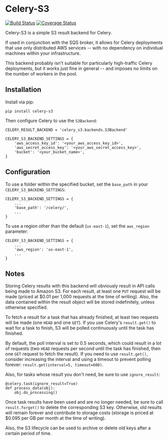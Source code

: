 # Celery-S3

[![Build Status](https://travis-ci.org/robgolding/celery-s3.svg?branch=master)](https://travis-ci.org/robgolding/celery-s3)
[![Coverage Status](https://coveralls.io/repos/github/robgolding/celery-s3/badge.svg?branch=master)](https://coveralls.io/github/robgolding/celery-s3?branch=master)

Celery-S3 is a simple S3 result backend for Celery.

If used in conjunction with the SQS broker, it allows for Celery deployments
that use only distributed AWS services -- with no dependency on individual
machines within your infrastructure.

This backend probably isn't suitable for particularly high-traffic Celery
deployments, but it works just fine in general -- and imposes no limits on the
number of workers in the pool.

## Installation

Install via pip:

`pip install celery-s3`

Then configure Celery to use the `S3Backend`:

    CELERY_RESULT_BACKEND = 'celery_s3.backends.S3Backend'

    CELERY_S3_BACKEND_SETTINGS = {
        'aws_access_key_id': '<your_aws_access_key_id>',
        'aws_secret_access_key': '<your_aws_secret_access_key>',
        'bucket': '<your_bucket_name>',
    }

## Configuration

To use a folder within the specified bucket, set the `base_path` in your
`CELERY_S3_BACKEND_SETTINGS`:


    CELERY_S3_BACKEND_SETTINGS = {
        ...
        'base_path': '/celery/',
        ...
    }

To use a region other than the default (`us-east-1`), set the `aws_region`
parameter:

    CELERY_S3_BACKEND_SETTINGS = {
        ...
        'aws_region': 'us-east-1',
        ...
    }

## Notes

Storing Celery results with this backend will obviously result in API calls
being made to Amazon S3.  For each result, at least one `PUT` request will be
made (priced at $0.01 per 1,000 requests at the time of writing).  Also, the
data contained within the result object will be stored indefinitely, unless
otherwise specified.

To fetch a result for a task that has already finished, at least two requests
will be made (one `HEAD` and one `GET`).  If you use Celery's `result.get()` to
wait for a task to finish, S3 will be polled continuously until the task has
finished.

By default, the poll interval is set to 0.5 seconds, which could result in
a lot of requests (two `HEAD` requests per second until the task has finished,
then one `GET` request to fetch the result).  If you need to use
`result.get()`, consider increasing the interval and using a timeout to prevent
polling forever: `result.get(interval=5, timeout=600)`.

Also, for tasks whose result you don't need, be sure to use `ignore_result`:

    @celery.task(ignore_result=True)
    def process_data(obj):
        obj.do_processing()

Once task results have been used and are no longer needed, be sure to call
`result.forget()` to delete the corresponding S3 key.  Otherwise, old results
will remain forever and contribute to storage costs (storage is priced at
$0.095 per GB per month at the time of writing).

Also, the S3 lifecycle can be used to archive or delete old keys after
a certain period of time.
